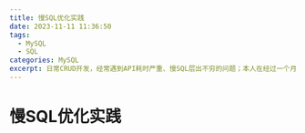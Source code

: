 ```yaml
---
title: 慢SQL优化实践   
date: 2023-11-11 11:36:50   
tags:
  - MySQL   
  - SQL    
categories: MySQL   
excerpt: 日常CRUD开发，经常遇到API耗时严重、慢SQL层出不穷的问题；本人在经过一个月的慢SQL斗争中，得到了一些经验，现汇总如下。
---
```


# 慢SQL优化实践
